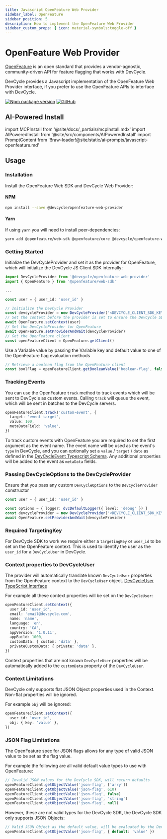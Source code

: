 ```yaml
---
title: Javascript OpenFeature Web Provider
sidebar_label: OpenFeature
sidebar_position: 5
description: How to implement the OpenFeature Web Provider
sidebar_custom_props: { icon: material-symbols:toggle-off }
---
```


# OpenFeature Web Provider

[OpenFeature](https://openfeature.dev/) is an open standard that provides a vendor-agnostic, community-driven API for feature flagging that works with DevCycle.

DevCycle provides a Javascript implementation of the OpenFeature Web Provider interface, if you prefer to use the OpenFeature APIs to interface with DevCycle.

[![Npm package version](https://badgen.net/npm/v/@devcycle/openfeature-web-provider)](https://www.npmjs.com/package/@devcycle/openfeature-web-provider)
[![GitHub](https://img.shields.io/github/stars/devcyclehq/js-sdks.svg?style=social&label=Star&maxAge=2592000)](https://github.com/DevCycleHQ/js-sdks/tree/main/examples/openfeature-web)

## AI-Powered Install

import MCPInstall from '@site/docs/_partials/mcpInstall.mdx'
import AIPoweredInstall from '@site/src/components/AIPoweredInstall'
import PromptContent from '!!raw-loader!@site/static/ai-prompts/javascript-openfeature.md'

<MCPInstall />

<AIPoweredInstall promptContent={PromptContent} />

## Usage

### Installation

Install the OpenFeature Web SDK and DevCycle Web Provider:

[//]: # 'wizard-install-start'

#### NPM

```bash
npm install --save @devcycle/openfeature-web-provider
```

[//]: # 'wizard-install-end'

#### Yarn

If using `yarn` you will need to install peer-dependencies:

```bash
yarn add @openfeature/web-sdk @openfeature/core @devcycle/openfeature-web-provider
```

### Getting Started

[//]: # 'wizard-initialize-start'

Initialize the DevCycleProvider and set it as the provider for OpenFeature,
which will initialize the DevCycle JS Client SDK internally:

```typescript
import DevCycleProvider from '@devcycle/openfeature-web-provider'
import { OpenFeature } from '@openfeature/web-sdk'

...

const user = { user_id: 'user_id' }

// Initialize the DevCycle Provider
const devcycleProvider = new DevCycleProvider('<DEVCYCLE_CLIENT_SDK_KEY>')
// Set the context before the provider is set to ensure the DevCycle SDK is initialized with a user context.
await OpenFeature.setContext(user)
// Set the DevCycleProvider for OpenFeature
await OpenFeature.setProviderAndWait(devcycleProvider)
// Get the OpenFeature client
const openFeatureClient = OpenFeature.getClient()
```

[//]: # 'wizard-initialize-end'

[//]: # 'wizard-evaluate-start'

Use a Variable value by passing the Variable key and default value to one of the OpenFeature flag evaluation methods

```typescript
// Retrieve a boolean flag from the OpenFeature client
const boolFlag = openFeatureClient.getBooleanValue('boolean-flag', false)
```

[//]: # 'wizard-evaluate-end'

### Tracking Events

You can use the OpenFeature `track` method to track events which will be sent to DevCycle as custom events. Calling `track` will queue the event, which will be sent in batches to the DevCycle servers.

```typescript
openFeatureClient.track('custom-event', {
  target: 'event-target',
  value: 100,
  metaDataField: 'value',
})
```

To track custom events with OpenFeature you are required to set the first argument as the event name. The event name will be used as the event's `type` in DevCycle, and you can optionally set a `value` / `target` / `date` as defined in the [DevCycleEvent Typescript Schema](https://github.com/search?q=repo%3ADevCycleHQ%2Fjs-sdks+export+interface+DevCycleEvent+language%3ATypeScript+path%3A*types.ts&type=code). Any additional properties will be added to the event as `metaData` fields.

### Passing DevCycleOptions to the DevCycleProvider

Ensure that you pass any custom `DevCycleOptions` to the `DevCycleProvider` constructor

```typescript
const user = { user_id: 'user_id' }

const options = { logger: dvcDefaultLogger({ level: 'debug' }) }
const devcycleProvider = new DevCycleProvider('<DEVCYCLE_CLIENT_SDK_KEY>', options)
await OpenFeature.setProviderAndWait(devcycleProvider)
```

### Required TargetingKey

For DevCycle SDK to work we require either a `targetingKey` or `user_id` to be set on the OpenFeature context.
This is used to identify the user as the `user_id` for a `DevCycleUser` in DevCycle.

### Context properties to DevCycleUser

The provider will automatically translate known `DevCycleUser` properties from the OpenFeature context to the `DevCycleUser` object.
[DevCycleUser TypeScript Interface](https://github.com/DevCycleHQ/js-sdks/blob/main/sdk/js/src/types.ts#L145-L201)

For example all these context properties will be set on the `DevCycleUser`:

```typescript
openFeatureClient.setContext({
  user_id: 'user_id',
  email: 'email@devcycle.com',
  name: 'name',
  language: 'en',
  country: 'CA',
  appVersion: '1.0.11',
  appBuild: 1000,
  customData: { custom: 'data' },
  privateCustomData: { private: 'data' },
})
```

Context properties that are not known `DevCycleUser` properties will be automatically
added to the `customData` property of the `DevCycleUser`.

### Context Limitations

DevCycle only supports flat JSON Object properties used in the Context. Non-flat properties will be ignored.

For example `obj` will be ignored:

```typescript
openFeatureClient.setContext({
  user_id: 'user_id',
  obj: { key: 'value' },
})
```

### JSON Flag Limitations

The OpenFeature spec for JSON flags allows for any type of valid JSON value to be set as the flag value.

For example the following are all valid default value types to use with OpenFeature:

```typescript
// Invalid JSON values for the DevCycle SDK, will return defaults
openFeatureClient.getObjectValue('json-flag', ['arry'])
openFeatureClient.getObjectValue('json-flag', 610)
openFeatureClient.getObjectValue('json-flag', false)
openFeatureClient.getObjectValue('json-flag', 'string')
openFeatureClient.getObjectValue('json-flag', null)
```

However, these are not valid types for the DevCycle SDK, the DevCycle SDK only supports JSON Objects:

```typescript
// Valid JSON Object as the default value, will be evaluated by the DevCycle SDK
openFeatureClient.getObjectValue('json-flag', { default: 'value' })
```
